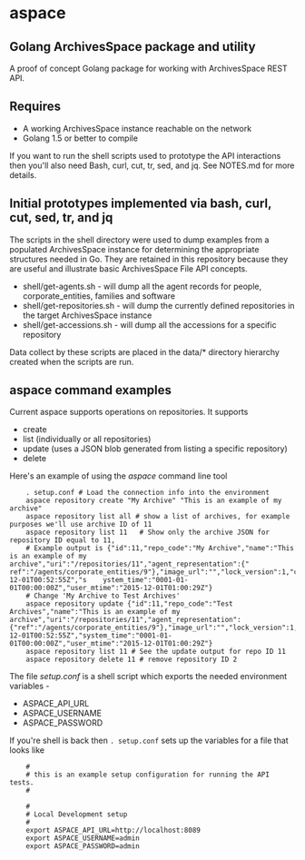 
# aspace

## Golang ArchivesSpace package and utility

A proof of concept Golang package for working with ArchivesSpace REST API.

## Requires

+ A working ArchivesSpace instance reachable on the network
+ Golang 1.5 or better to compile

If you want to run the shell scripts used to prototype the API interactions then you'll also need Bash, curl, cut, tr, sed, and jq.
See NOTES.md for more details.


## Initial prototypes implemented via bash, curl, cut, sed, tr, and jq

The scripts in the shell directory were used to dump examples from a populated ArchivesSpace instance for determining the appropriate structures needed in Go. They are retained in this repository because they are useful and illustrate basic ArchivesSpace File API concepts.

+ shell/get-agents.sh - will dump all the agent records for people, corporate_entities, families and software
+ shell/get-repositories.sh - will dump the currently defined repositories in the target ArchivesSpace instance
+ shell/get-accessions.sh - will dump all the accessions for a specific repository

Data collect by these scripts are placed in the data/* directory hierarchy created when the scripts are run.



## aspace command examples

Current aspace supports operations on repositories. It supports

+ create
+ list (individually or all repositories)
+ update (uses a JSON blob generated from listing a specific repository)
+ delete

Here's an example of using the _aspace_ command line tool

```shell
    . setup.conf # Load the connection info into the environment
    aspace repository create "My Archive" "This is an example of my archive"
    aspace repository list all # show a list of archives, for example purposes we'll use archive ID of 11
    aspace repository list 11   # Show only the archive JSON for repository ID equal to 11,
    # Example output is {"id":11,"repo_code":"My Archive","name":"This is an example of my archive","uri":"/repositories/11","agent_representation":{"    ref":"/agents/corporate_entities/9"},"image_url":"","lock_version":1,"created_by":"admin","last_modified_by":"admin","create_time":"2015-12-01T00:52:55Z","s    ystem_time":"0001-01-01T00:00:00Z","user_mtime":"2015-12-01T01:00:29Z"}
    # Change 'My Archive to Test Archives'
    aspace repository update {"id":11,"repo_code":"Test Archives","name":"This is an example of my archive","uri":"/repositories/11","agent_representation":{"ref":"/agents/corporate_entities/9"},"image_url":"","lock_version":1,"created_by":"admin","last_modified_by":"admin","create_time":"2015-12-01T00:52:55Z","system_time":"0001-01-01T00:00:00Z","user_mtime":"2015-12-01T01:00:29Z"}
    aspace repository list 11 # See the update output for repo ID 11
    aspace repository delete 11 # remove repository ID 2
```

The file _setup.conf_ is a shell script which exports the needed environment variables -

+ ASPACE_API_URL
+ ASPACE_USERNAME
+ ASPACE_PASSWORD

If you're shell is back then `. setup.conf` sets up the variables for a file that looks like

```
    #
    # this is an example setup configuration for running the API tests.
    #

    #
    # Local Development setup
    #
    export ASPACE_API_URL=http://localhost:8089
    export ASPACE_USERNAME=admin
    export ASPACE_PASSWORD=admin
```

